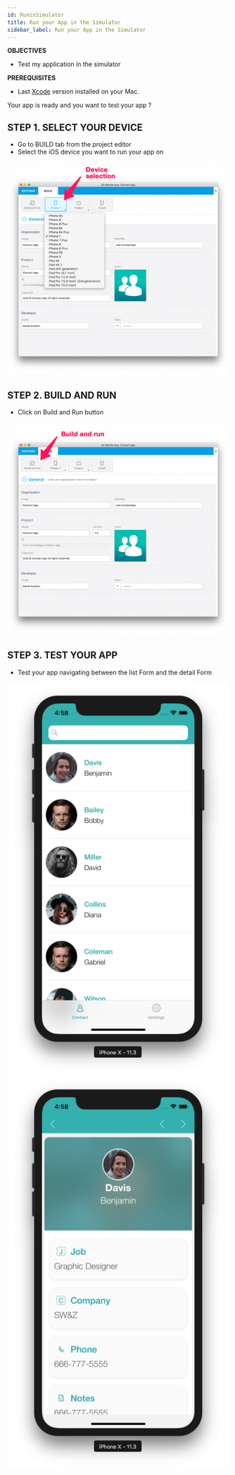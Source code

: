 ```yaml
---
id: RuninSimulator
title: Run your App in the Simulator
sidebar_label: Run your App in the Simulator
---
```



<div class = "objectives">
<b>OBJECTIVES</b>

* Test my application in the simulator
</div>

<div class = "prerequisites">
<b>PREREQUISITES</b>

* Last [Xcode](https://itunes.apple.com/us/app/xcode/id497799835) version installed on your Mac.
</div>

<div class = "pageStyle">

Your app is ready and you want to test your app ?


## STEP 1. SELECT YOUR DEVICE

* Go to BUILD tab from the project editor
* Select the iOS device you want to run your app on

![alt-text](/docs/assets/TestYourApp/device-selection-4D-for-ios.png)

## STEP 2. BUILD AND RUN 

* Click on Build and Run button

![alt-text](/docs/assets/TestYourApp/build-and-run-4D-for-iOS.png)

## STEP 3. TEST YOUR APP

* Test your app navigating between the list Form and the detail Form

![alt-text](/docs/assets/TestYourApp/simulator-list-form-4D-for-iOS.png) 
![alt-text](/docs/assets/TestYourApp/simulator-detail-form-4D-for-iOS.png)
